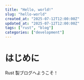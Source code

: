 ```yaml
---
title: "Hello, world!"
slug: "hello-world"
created_at: "2025-07-12T12:00:00Z"
updated_at: "2025-07-12T12:00:00Z"
tags: ["rust", "blog"]
categories: ["development"]
---
```


# はじめに

Rust 製ブログへようこそ！
